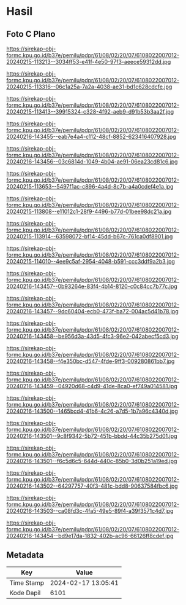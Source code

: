 # Hasil

## Foto C Plano

https://sirekap-obj-formc.kpu.go.id/b37e/pemilu/pdpr/61/08/02/20/07/6108022007012-20240215-113213--3034ff53-e41f-4e50-97f3-aeece59312dd.jpg

https://sirekap-obj-formc.kpu.go.id/b37e/pemilu/pdpr/61/08/02/20/07/6108022007012-20240215-113316--06c1a25a-7a2a-4038-ae31-bd1c628cdcfe.jpg

https://sirekap-obj-formc.kpu.go.id/b37e/pemilu/pdpr/61/08/02/20/07/6108022007012-20240215-113413--39915324-c328-4f92-aeb9-d91b53b3aa2f.jpg

https://sirekap-obj-formc.kpu.go.id/b37e/pemilu/pdpr/61/08/02/20/07/6108022007012-20240216-143455--eab7e4a4-c112-48cf-8852-623416407928.jpg

https://sirekap-obj-formc.kpu.go.id/b37e/pemilu/pdpr/61/08/02/20/07/6108022007012-20240216-143456--03c6814d-1049-4b04-ae91-06ea23cd81c6.jpg

https://sirekap-obj-formc.kpu.go.id/b37e/pemilu/pdpr/61/08/02/20/07/6108022007012-20240215-113653--5497f1ac-c896-4a4d-8c7b-a4a0cdef4e1a.jpg

https://sirekap-obj-formc.kpu.go.id/b37e/pemilu/pdpr/61/08/02/20/07/6108022007012-20240215-113808--e11012c1-28f9-4496-b77d-01bee98dc21a.jpg

https://sirekap-obj-formc.kpu.go.id/b37e/pemilu/pdpr/61/08/02/20/07/6108022007012-20240215-113914--63598072-bf14-45dd-b67c-761ca0df8901.jpg

https://sirekap-obj-formc.kpu.go.id/b37e/pemilu/pdpr/61/08/02/20/07/6108022007012-20240215-114010--4ee9c5af-2954-4048-b591-ccc3ddf9a2b3.jpg

https://sirekap-obj-formc.kpu.go.id/b37e/pemilu/pdpr/61/08/02/20/07/6108022007012-20240216-143457--0b93264e-83f4-4b14-8120-c0c84cc7b77c.jpg

https://sirekap-obj-formc.kpu.go.id/b37e/pemilu/pdpr/61/08/02/20/07/6108022007012-20240216-143457--9dc60404-ecb0-473f-ba72-004ac5d41b78.jpg

https://sirekap-obj-formc.kpu.go.id/b37e/pemilu/pdpr/61/08/02/20/07/6108022007012-20240216-143458--be956d3a-43d5-4fc3-96e2-042abecf5cd3.jpg

https://sirekap-obj-formc.kpu.go.id/b37e/pemilu/pdpr/61/08/02/20/07/6108022007012-20240216-143458--f4e350bc-d547-4fde-9ff3-009280861bb7.jpg

https://sirekap-obj-formc.kpu.go.id/b37e/pemilu/pdpr/61/08/02/20/07/6108022007012-20240216-143459--04920d68-c4d9-41de-8ca0-ef749a014581.jpg

https://sirekap-obj-formc.kpu.go.id/b37e/pemilu/pdpr/61/08/02/20/07/6108022007012-20240216-143500--1465bcd4-41b6-4c26-a7d5-1b7a96c4340d.jpg

https://sirekap-obj-formc.kpu.go.id/b37e/pemilu/pdpr/61/08/02/20/07/6108022007012-20240216-143501--9c8f9342-5b72-451b-bbdd-44c35b275d01.jpg

https://sirekap-obj-formc.kpu.go.id/b37e/pemilu/pdpr/61/08/02/20/07/6108022007012-20240216-143501--f6c5d6c5-644d-440c-85b0-3d0b251a19ed.jpg

https://sirekap-obj-formc.kpu.go.id/b37e/pemilu/pdpr/61/08/02/20/07/6108022007012-20240216-143502--64297757-40f3-481c-bdd8-90637584fbc6.jpg

https://sirekap-obj-formc.kpu.go.id/b37e/pemilu/pdpr/61/08/02/20/07/6108022007012-20240216-143503--ca08fd3c-4fa5-49e5-89f4-a39f3571c4d7.jpg

https://sirekap-obj-formc.kpu.go.id/b37e/pemilu/pdpr/61/08/02/20/07/6108022007012-20240216-143454--bd9e17da-1832-402b-ac96-66126ff8cdef.jpg


## Metadata

| Key        | Value               |
| ---------- | ------------------- |
| Time Stamp | 2024-02-17 13:05:41 |
| Kode Dapil | 6101                |



